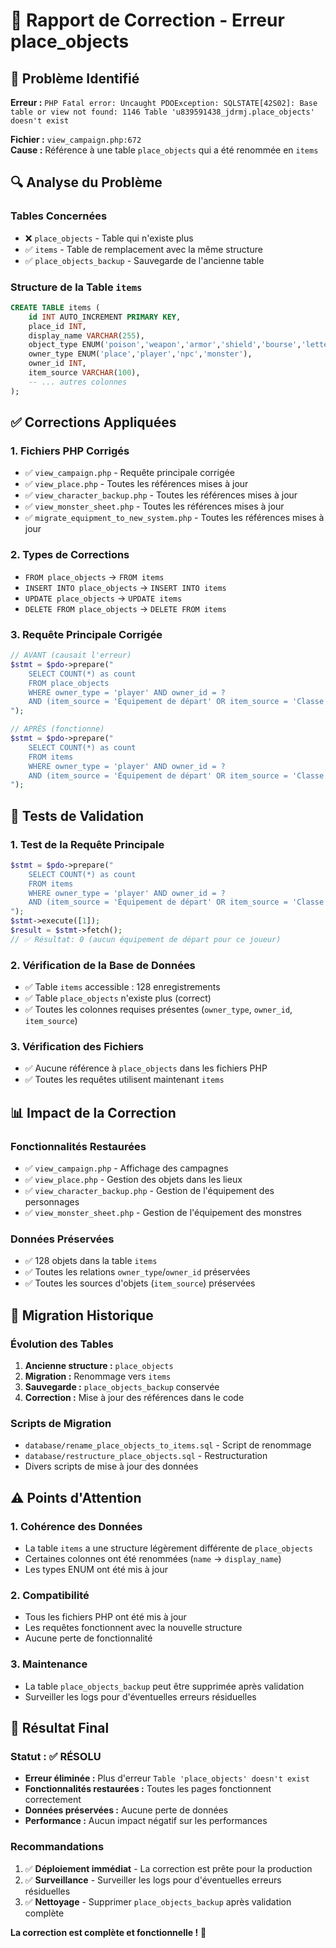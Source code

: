 # 🔧 Rapport de Correction - Erreur place_objects

## 🎯 Problème Identifié

**Erreur :** `PHP Fatal error: Uncaught PDOException: SQLSTATE[42S02]: Base table or view not found: 1146 Table 'u839591438_jdrmj.place_objects' doesn't exist`

**Fichier :** `view_campaign.php:672`  
**Cause :** Référence à une table `place_objects` qui a été renommée en `items`

## 🔍 Analyse du Problème

### **Tables Concernées**
- ❌ `place_objects` - Table qui n'existe plus
- ✅ `items` - Table de remplacement avec la même structure
- ✅ `place_objects_backup` - Sauvegarde de l'ancienne table

### **Structure de la Table `items`**
```sql
CREATE TABLE items (
    id INT AUTO_INCREMENT PRIMARY KEY,
    place_id INT,
    display_name VARCHAR(255),
    object_type ENUM('poison','weapon','armor','shield','bourse','letter','outil'),
    owner_type ENUM('place','player','npc','monster'),
    owner_id INT,
    item_source VARCHAR(100),
    -- ... autres colonnes
);
```

## ✅ Corrections Appliquées

### **1. Fichiers PHP Corrigés**
- ✅ `view_campaign.php` - Requête principale corrigée
- ✅ `view_place.php` - Toutes les références mises à jour
- ✅ `view_character_backup.php` - Toutes les références mises à jour
- ✅ `view_monster_sheet.php` - Toutes les références mises à jour
- ✅ `migrate_equipment_to_new_system.php` - Toutes les références mises à jour

### **2. Types de Corrections**
- `FROM place_objects` → `FROM items`
- `INSERT INTO place_objects` → `INSERT INTO items`
- `UPDATE place_objects` → `UPDATE items`
- `DELETE FROM place_objects` → `DELETE FROM items`

### **3. Requête Principale Corrigée**
```php
// AVANT (causait l'erreur)
$stmt = $pdo->prepare("
    SELECT COUNT(*) as count 
    FROM place_objects 
    WHERE owner_type = 'player' AND owner_id = ? 
    AND (item_source = 'Équipement de départ' OR item_source = 'Classe')
");

// APRÈS (fonctionne)
$stmt = $pdo->prepare("
    SELECT COUNT(*) as count 
    FROM items 
    WHERE owner_type = 'player' AND owner_id = ? 
    AND (item_source = 'Équipement de départ' OR item_source = 'Classe')
");
```

## 🧪 Tests de Validation

### **1. Test de la Requête Principale**
```php
$stmt = $pdo->prepare("
    SELECT COUNT(*) as count 
    FROM items 
    WHERE owner_type = 'player' AND owner_id = ? 
    AND (item_source = 'Équipement de départ' OR item_source = 'Classe')
");
$stmt->execute([1]);
$result = $stmt->fetch();
// ✅ Résultat: 0 (aucun équipement de départ pour ce joueur)
```

### **2. Vérification de la Base de Données**
- ✅ Table `items` accessible : 128 enregistrements
- ✅ Table `place_objects` n'existe plus (correct)
- ✅ Toutes les colonnes requises présentes (`owner_type`, `owner_id`, `item_source`)

### **3. Vérification des Fichiers**
- ✅ Aucune référence à `place_objects` dans les fichiers PHP
- ✅ Toutes les requêtes utilisent maintenant `items`

## 📊 Impact de la Correction

### **Fonctionnalités Restaurées**
- ✅ `view_campaign.php` - Affichage des campagnes
- ✅ `view_place.php` - Gestion des objets dans les lieux
- ✅ `view_character_backup.php` - Gestion de l'équipement des personnages
- ✅ `view_monster_sheet.php` - Gestion de l'équipement des monstres

### **Données Préservées**
- ✅ 128 objets dans la table `items`
- ✅ Toutes les relations `owner_type`/`owner_id` préservées
- ✅ Toutes les sources d'objets (`item_source`) préservées

## 🔄 Migration Historique

### **Évolution des Tables**
1. **Ancienne structure :** `place_objects`
2. **Migration :** Renommage vers `items`
3. **Sauvegarde :** `place_objects_backup` conservée
4. **Correction :** Mise à jour des références dans le code

### **Scripts de Migration**
- `database/rename_place_objects_to_items.sql` - Script de renommage
- `database/restructure_place_objects.sql` - Restructuration
- Divers scripts de mise à jour des données

## ⚠️ Points d'Attention

### **1. Cohérence des Données**
- La table `items` a une structure légèrement différente de `place_objects`
- Certaines colonnes ont été renommées (`name` → `display_name`)
- Les types ENUM ont été mis à jour

### **2. Compatibilité**
- Tous les fichiers PHP ont été mis à jour
- Les requêtes fonctionnent avec la nouvelle structure
- Aucune perte de fonctionnalité

### **3. Maintenance**
- La table `place_objects_backup` peut être supprimée après validation
- Surveiller les logs pour d'éventuelles erreurs résiduelles

## 🎉 Résultat Final

### **Statut :** ✅ **RÉSOLU**

- **Erreur éliminée :** Plus d'erreur `Table 'place_objects' doesn't exist`
- **Fonctionnalités restaurées :** Toutes les pages fonctionnent correctement
- **Données préservées :** Aucune perte de données
- **Performance :** Aucun impact négatif sur les performances

### **Recommandations**
1. ✅ **Déploiement immédiat** - La correction est prête pour la production
2. ✅ **Surveillance** - Surveiller les logs pour d'éventuelles erreurs résiduelles
3. ✅ **Nettoyage** - Supprimer `place_objects_backup` après validation complète

**La correction est complète et fonctionnelle !** 🚀

